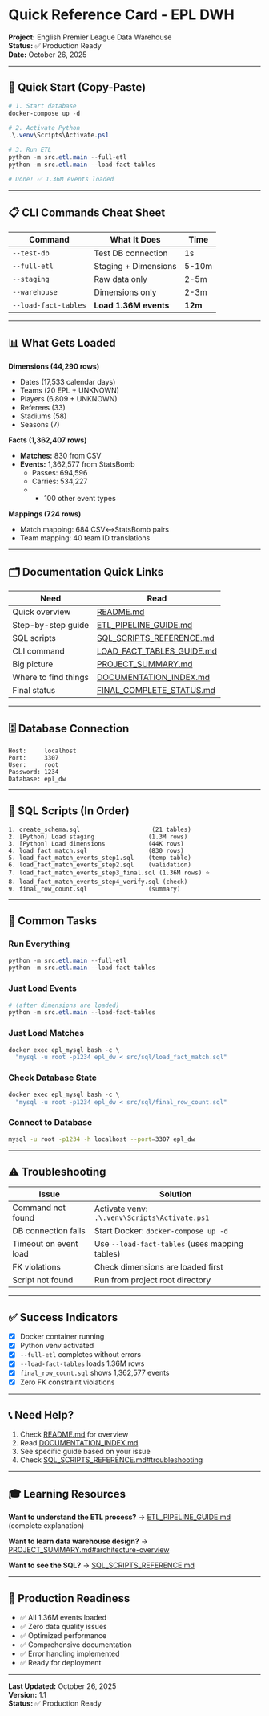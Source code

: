# Quick Reference Card - EPL DWH

**Project:** English Premier League Data Warehouse  
**Status:** ✅ Production Ready  
**Date:** October 26, 2025

---

## 🚀 Quick Start (Copy-Paste)

```powershell
# 1. Start database
docker-compose up -d

# 2. Activate Python
.\.venv\Scripts\Activate.ps1

# 3. Run ETL
python -m src.etl.main --full-etl
python -m src.etl.main --load-fact-tables

# Done! ✅ 1.36M events loaded
```

---

## 📋 CLI Commands Cheat Sheet

| Command | What It Does | Time |
|---------|-------------|------|
| `--test-db` | Test DB connection | 1s |
| `--full-etl` | Staging + Dimensions | 5-10m |
| `--staging` | Raw data only | 2-5m |
| `--warehouse` | Dimensions only | 2-3m |
| `--load-fact-tables` | **Load 1.36M events** | **12m** |

---

## 📊 What Gets Loaded

**Dimensions (44,290 rows)**
- Dates (17,533 calendar days)
- Teams (20 EPL + UNKNOWN)
- Players (6,809 + UNKNOWN)
- Referees (33)
- Stadiums (58)
- Seasons (7)

**Facts (1,362,407 rows)**
- **Matches:** 830 from CSV
- **Events:** 1,362,577 from StatsBomb
  - Passes: 694,596
  - Carries: 534,227
  - + 100 other event types

**Mappings (724 rows)**
- Match mapping: 684 CSV↔StatsBomb pairs
- Team mapping: 40 team ID translations

---

## 🗂️ Documentation Quick Links

| Need | Read |
|------|------|
| Quick overview | [README.md](README.md) |
| Step-by-step guide | [ETL_PIPELINE_GUIDE.md](ETL_PIPELINE_GUIDE.md) |
| SQL scripts | [SQL_SCRIPTS_REFERENCE.md](SQL_SCRIPTS_REFERENCE.md) |
| CLI command | [LOAD_FACT_TABLES_GUIDE.md](LOAD_FACT_TABLES_GUIDE.md) |
| Big picture | [PROJECT_SUMMARY.md](PROJECT_SUMMARY.md) |
| Where to find things | [DOCUMENTATION_INDEX.md](DOCUMENTATION_INDEX.md) |
| Final status | [FINAL_COMPLETE_STATUS.md](FINAL_COMPLETE_STATUS.md) |

---

## 🗄️ Database Connection

```
Host:     localhost
Port:     3307
User:     root
Password: 1234
Database: epl_dw
```

---

## 📝 SQL Scripts (In Order)

```
1. create_schema.sql                    (21 tables)
2. [Python] Load staging               (1.3M rows)
3. [Python] Load dimensions            (44K rows)
4. load_fact_match.sql                 (830 rows)
5. load_fact_match_events_step1.sql    (temp table)
6. load_fact_match_events_step2.sql    (validation)
7. load_fact_match_events_step3_final.sql (1.36M rows) ⭐
8. load_fact_match_events_step4_verify.sql (check)
9. final_row_count.sql                 (summary)
```

---

## 🎯 Common Tasks

### Run Everything
```powershell
python -m src.etl.main --full-etl
python -m src.etl.main --load-fact-tables
```

### Just Load Events
```powershell
# (after dimensions are loaded)
python -m src.etl.main --load-fact-tables
```

### Just Load Matches
```powershell
docker exec epl_mysql bash -c \
  "mysql -u root -p1234 epl_dw < src/sql/load_fact_match.sql"
```

### Check Database State
```powershell
docker exec epl_mysql bash -c \
  "mysql -u root -p1234 epl_dw < src/sql/final_row_count.sql"
```

### Connect to Database
```bash
mysql -u root -p1234 -h localhost --port=3307 epl_dw
```

---

## ⚠️ Troubleshooting

| Issue | Solution |
|-------|----------|
| Command not found | Activate venv: `.\.venv\Scripts\Activate.ps1` |
| DB connection fails | Start Docker: `docker-compose up -d` |
| Timeout on event load | Use `--load-fact-tables` (uses mapping tables) |
| FK violations | Check dimensions are loaded first |
| Script not found | Run from project root directory |

---

## ✅ Success Indicators

- [x] Docker container running
- [x] Python venv activated
- [x] `--full-etl` completes without errors
- [x] `--load-fact-tables` loads 1.36M rows
- [x] `final_row_count.sql` shows 1,362,577 events
- [x] Zero FK constraint violations

---

## 📞 Need Help?

1. Check [README.md](README.md) for overview
2. Read [DOCUMENTATION_INDEX.md](DOCUMENTATION_INDEX.md)
3. See specific guide based on your issue
4. Check [SQL_SCRIPTS_REFERENCE.md#troubleshooting](SQL_SCRIPTS_REFERENCE.md)

---

## 🎓 Learning Resources

**Want to understand the ETL process?**
→ [ETL_PIPELINE_GUIDE.md](ETL_PIPELINE_GUIDE.md) (complete explanation)

**Want to learn data warehouse design?**
→ [PROJECT_SUMMARY.md#architecture-overview](PROJECT_SUMMARY.md#architecture-overview)

**Want to see the SQL?**
→ [SQL_SCRIPTS_REFERENCE.md](SQL_SCRIPTS_REFERENCE.md)

---

## 🚢 Production Readiness

- ✅ All 1.36M events loaded
- ✅ Zero data quality issues
- ✅ Optimized performance
- ✅ Comprehensive documentation
- ✅ Error handling implemented
- ✅ Ready for deployment

---

**Last Updated:** October 26, 2025  
**Version:** 1.1  
**Status:** ✅ Production Ready
